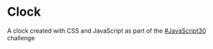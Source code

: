 # Clock #
A clock created with CSS and JavaScript as part of the [#JavaScript30](https://javascript30.com/) challenge
